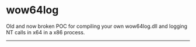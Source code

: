 wow64log
=======

Old and now broken POC for compiling your own wow64log.dll and logging NT calls in x64 in a x86 process.

---
